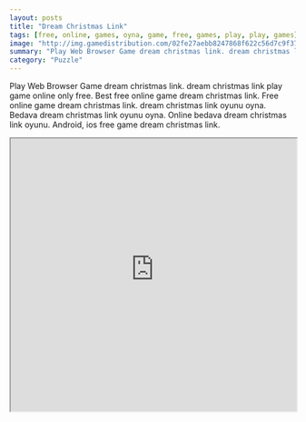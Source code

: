 ```yaml
---
layout: posts
title: "Dream Christmas Link"
tags: [free, online, games, oyna, game, free, games, play, play, games]
image: "http://img.gamedistribution.com/02fe27aebb8247868f622c56d7c9f37b.jpg"
summary: "Play Web Browser Game dream christmas link. dream christmas link play game online only free. Best free online game dream christmas link. Free online game dream christmas link. dream christmas link oyunu oyna. Bedava dream christmas link oyunu oyna. Online bedava dream christmas link oyunu. Android, ios free game dream christmas link."
category: "Puzzle"
---
```


Play Web Browser Game dream christmas link. dream christmas link play game online only free. Best free online game dream christmas link. Free online game dream christmas link. dream christmas link oyunu oyna. Bedava dream christmas link oyunu oyna. Online bedava dream christmas link oyunu. Android, ios free game dream christmas link.

<iframe width="100%" height="480px;" src="http://flash.gamedistribution.com?game=02fe27aebb8247868f622c56d7c9f37b"></iframe>